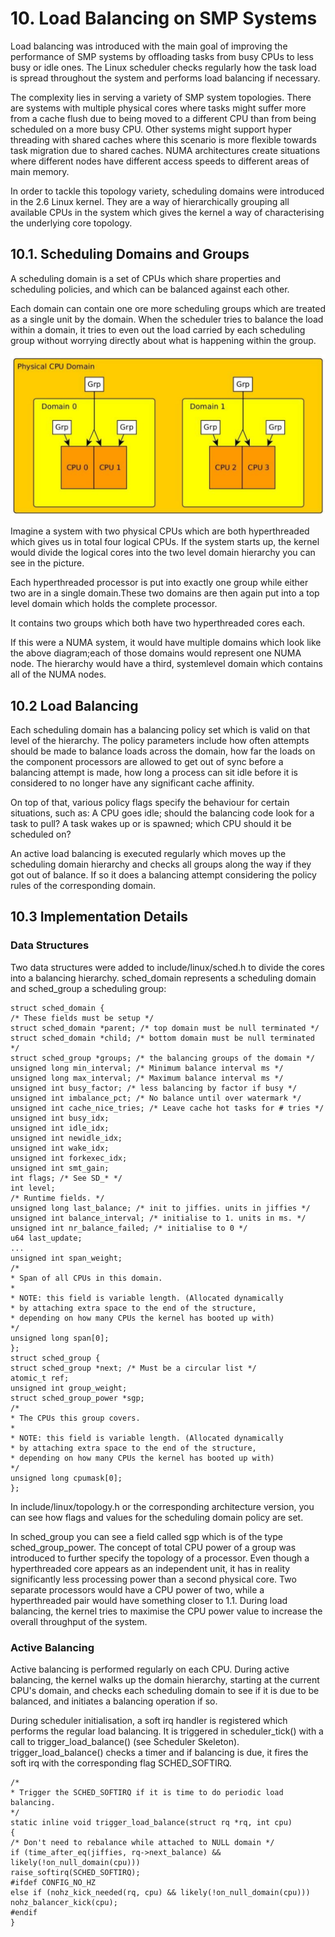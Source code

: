 # 10. Load Balancing on SMP Systems

Load balancing was introduced with the main goal of improving the performance of SMP systems
by offloading tasks from busy CPUs to less busy or idle ones. The Linux scheduler checks regularly how the task load is spread throughout the system and performs load balancing if necessary.

The complexity lies in serving a variety of SMP system topologies. There are systems with multiple physical cores where tasks might suffer more from a cache flush due to being moved to a different CPU than from being scheduled on a more busy CPU. Other systems might support hyper threading with shared caches where this scenario is more flexible towards task migration due to shared caches. NUMA architectures create situations where different nodes have different access speeds to different areas of main memory.

In order to tackle this topology variety, scheduling domains were introduced in the 2.6 Linux kernel. They are a way of hierarchically grouping all available CPUs in the system which gives the kernel a way of characterising the underlying core topology.

## 10.1. Scheduling Domains and Groups

A scheduling domain is a set of CPUs which share properties and scheduling policies, and which can be balanced against each other.

Each domain can contain one ore more scheduling groups which are treated as a single unit by the domain. When the scheduler tries to balance the load within a domain, it tries to even out the load carried by each scheduling group without worrying directly about what is happening within the group.

![](2016-08-04-001245_1178x602_scrot.png)

Imagine a system with two physical CPUs which are both hyperthreaded which gives us in total
four logical CPUs. If the system starts up, the kernel would divide the logical cores into the two level domain hierarchy you can see in the picture.

Each hyperthreaded processor is put into exactly one group while either two are in a single domain.These two domains are then again put into a top level domain which holds the complete processor.

It contains two groups which both have two hyperthreaded cores each.

If this were a NUMA system, it would have multiple domains which look like the above diagram;each of those domains would represent one NUMA node. The hierarchy would have a third, systemlevel domain which contains all of the NUMA nodes.

## 10.2 Load Balancing

Each scheduling domain has a balancing policy set which is valid on that level of the hierarchy. The policy parameters include how often attempts should be made to balance loads across the domain, how far the loads on the component processors are allowed to get out of sync before a balancing attempt is made, how long a process can sit idle before it is considered to no longer have any significant cache affinity.

On top of that, various policy flags specify the behaviour for certain situations, such as: A CPU goes idle; should the balancing code look for a task to pull? A task wakes up or is spawned; which CPU should it be scheduled on?

An active load balancing is executed regularly which moves up the scheduling domain hierarchy and checks all groups along the way if they got out of balance. If so it does a balancing attempt considering the policy rules of the corresponding domain.

## 10.3 Implementation Details

### Data Structures

Two data structures were added to include/linux/sched.h to divide the cores into a balancing hierarchy. sched_domain represents a scheduling domain and sched_group a scheduling group:

```
struct sched_domain {
/* These fields must be setup */
struct sched_domain *parent; /* top domain must be null terminated */
struct sched_domain *child; /* bottom domain must be null terminated */
struct sched_group *groups; /* the balancing groups of the domain */
unsigned long min_interval; /* Minimum balance interval ms */
unsigned long max_interval; /* Maximum balance interval ms */
unsigned int busy_factor; /* less balancing by factor if busy */
unsigned int imbalance_pct; /* No balance until over watermark */
unsigned int cache_nice_tries; /* Leave cache hot tasks for # tries */
unsigned int busy_idx;
unsigned int idle_idx;
unsigned int newidle_idx;
unsigned int wake_idx;
unsigned int forkexec_idx;
unsigned int smt_gain;
int flags; /* See SD_* */
int level;
/* Runtime fields. */
unsigned long last_balance; /* init to jiffies. units in jiffies */
unsigned int balance_interval; /* initialise to 1. units in ms. */
unsigned int nr_balance_failed; /* initialise to 0 */
u64 last_update;
...
unsigned int span_weight;
/*
* Span of all CPUs in this domain.
*
* NOTE: this field is variable length. (Allocated dynamically
* by attaching extra space to the end of the structure,
* depending on how many CPUs the kernel has booted up with)
*/
unsigned long span[0];
};
struct sched_group {
struct sched_group *next; /* Must be a circular list */
atomic_t ref;
unsigned int group_weight;
struct sched_group_power *sgp;
/*
* The CPUs this group covers.
*
* NOTE: this field is variable length. (Allocated dynamically
* by attaching extra space to the end of the structure,
* depending on how many CPUs the kernel has booted up with)
*/
unsigned long cpumask[0];
};
```

In include/linux/topology.h or the corresponding architecture version, you can see how flags and values for the scheduling domain policy are set.

In sched_group you can see a field called sgp which is of the type sched_group_power. The concept of total CPU power of a group was introduced to further specify the topology of a processor. Even though a hyperthreaded core appears as an independent unit, it has in reality significantly less processing power than a second physical core. Two separate processors would have a CPU power of two, while a hyperthreaded pair would have something closer to 1.1. During load balancing, the kernel tries to maximise the CPU power value to increase the overall throughput of the system.

### Active Balancing

Active balancing is performed regularly on each CPU. During active balancing, the kernel walks up the domain hierarchy, starting at the current CPU's domain, and checks each scheduling domain to see if it is due to be balanced, and initiates a balancing operation if so.

During scheduler initialisation, a soft irq handler is registered which performs the regular load balancing. It is triggered in scheduler_tick() with a call to trigger_load_balance() (see Scheduler Skeleton). trigger_load_balance() checks a timer and if balancing is due, it fires the soft irq with the corresponding flag SCHED_SOFTIRQ.

```
/*
* Trigger the SCHED_SOFTIRQ if it is time to do periodic load balancing.
*/
static inline void trigger_load_balance(struct rq *rq, int cpu)
{
/* Don't need to rebalance while attached to NULL domain */
if (time_after_eq(jiffies, rq->next_balance) &&
likely(!on_null_domain(cpu)))
raise_softirq(SCHED_SOFTIRQ);
#ifdef CONFIG_NO_HZ
else if (nohz_kick_needed(rq, cpu) && likely(!on_null_domain(cpu)))
nohz_balancer_kick(cpu);
#endif
}
```


